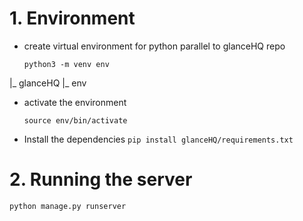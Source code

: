 # 1. Environment
  - create virtual environment for python parallel to glanceHQ repo
  
    `python3 -m venv env`
  
  |_ glanceHQ
  |_ env


  - activate the environment

    `source env/bin/activate`

  - Install the dependencies
    `pip install glanceHQ/requirements.txt`

# 2. Running the server

   `python manage.py runserver`